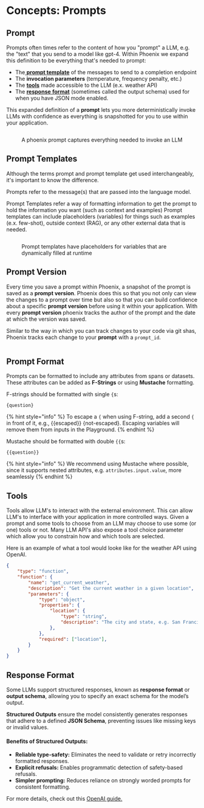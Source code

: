 # Concepts: Prompts

## Prompt

Prompts often times refer to the content of how you "prompt" a LLM, e.g. the "text" that you send to a model like gpt-4. Within Phoenix we expand this definition to be everything that's needed to prompt:

* The[ **prompt template**](concepts-prompts.md#prompt-templates) of the messages to send to a completion endpoint
* The **invocation parameters** (temperature, frequency penalty, etc.)
* The [**tools**](concepts-prompts.md#tools) made accessible to the LLM (e.x. weather API)
* The [**response** **format**](concepts-prompts.md#response-format) (sometimes called the output schema) used for when you have JSON mode enabled.

This expanded definition of a **prompt** lets you more deterministically invoke LLMs with confidence as everything is snapshotted for you to use within your application.

<figure><img src="https://storage.googleapis.com/arize-phoenix-assets/assets/images/phoenix_prompt.png" alt=""><figcaption><p>A phoenix prompt captures everything needed to invoke an LLM</p></figcaption></figure>

## Prompt Templates

Although the terms prompt and prompt template get used interchangeably, it's important to know the difference.

Prompts refer to the message(s) that are passed into the language model.

Prompt Templates refer a way of formatting information to get the prompt to hold the information you want (such as context and examples) Prompt templates can include placeholders (variables) for things such as examples (e.x. few-shot), outside context (RAG), or any other external data that is needed.

<figure><img src="https://storage.googleapis.com/arize-phoenix-assets/assets/images/prompt_template.png" alt=""><figcaption><p>Prompt templates have placeholders for variables that are dynamically filled at runtime</p></figcaption></figure>

## Prompt Version

Every time you save a prompt within Phoenix, a snapshot of the prompt is saved as a **prompt version**. Phoenix does this so that you not only can view the changes to a prompt over time but also so that you can build confidence about a specific **prompt version** before using it within your application. With every **prompt version** phoenix tracks the author of the prompt and the date at which the version was saved.

Similar to the way in which you can track changes to your code via git shas, Phoenix tracks each change to your **prompt** with a `prompt_id`.

<figure><img src="https://storage.googleapis.com/arize-phoenix-assets/assets/images/prompt_version_tags.png" alt=""><figcaption></figcaption></figure>

## Prompt Format

Prompts can be formatted to include any attributes from spans or datasets. These attributes can be added as **F-Strings** or using **Mustache** formatting.&#x20;

F-strings should be formatted with single `{`s:

```
{question}
```

{% hint style="info" %}
To escape a `{` when using F-string, add a second `{` in front of it, e.g., \{{escaped\}} {not-escaped}. Escaping variables will remove them from inputs in the Playground.
{% endhint %}



Mustache should be formatted with double `{{`s:

```
{{question}}
```

{% hint style="info" %}
We recommend using Mustache where possible, since it supports nested attributes, e.g. `attributes.input.value`, more seamlessly
{% endhint %}

## Tools

Tools allow LLM's to interact with the external environment. This can allow LLM's to interface with your application in more controlled ways. Given a prompt and some tools to choose from an LLM may choose to use some (or one) tools or not. Many LLM API's also expose a tool choice parameter which allow you to constrain how and which tools are selected.

Here is an example of what a tool would looke like for the weather API using OpenAI.

```json
{
    "type": "function",
    "function": {
        "name": "get_current_weather",
        "description": "Get the current weather in a given location",
        "parameters": {
            "type": "object",
            "properties": {
                "location": {
                    "type": "string",
                    "description": "The city and state, e.g. San Francisco, CA",
                },
            },
            "required": ["location"],
        }
    }
}
```

## Response Format

Some LLMs support structured responses, known as **response format** or **output schema**, allowing you to specify an exact schema for the model’s output.

**Structured Outputs** ensure the model consistently generates responses that adhere to a defined **JSON Schema**, preventing issues like missing keys or invalid values.

#### **Benefits of Structured Outputs:**

* **Reliable type-safety:** Eliminates the need to validate or retry incorrectly formatted responses.
* **Explicit refusals:** Enables programmatic detection of safety-based refusals.
* **Simpler prompting:** Reduces reliance on strongly worded prompts for consistent formatting.

For more details, check out this [OpenAI guide.](https://platform.openai.com/docs/guides/structured-outputs)
